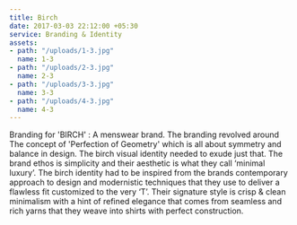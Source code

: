 ```yaml
---
title: Birch
date: 2017-03-03 22:12:00 +05:30
service: Branding & Identity
assets:
- path: "/uploads/1-3.jpg"
  name: 1-3
- path: "/uploads/2-3.jpg"
  name: 2-3
- path: "/uploads/3-3.jpg"
  name: 3-3
- path: "/uploads/4-3.jpg"
  name: 4-3
---
```


Branding for 'BIRCH' : A menswear brand. The branding revolved around The concept of 'Perfection of Geometry' which is all about symmetry and balance in design. The birch visual identity needed to exude just that. The brand ethos is  simplicity and their aesthetic is what they call ‘minimal luxury’. The birch identity had to be inspired from the brands contemporary approach to design and modernistic techniques that they use to deliver a flawless fit customized to the very ‘T’.
Their signature style is crisp & clean minimalism with a hint of refined elegance that comes from seamless and rich yarns that they weave into shirts with perfect construction.
